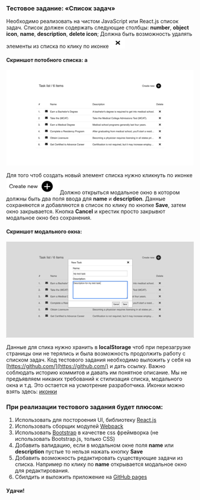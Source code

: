 ### Тестовое задание: «Список задач»
Необходимо реализовать на чистом JavaScript или React.js список задач.
Список должен содержать следующие столбцы: **number**, **object icon**, **name**, **description**, **delete icon**;
Должна быть возможность удалять элементы из списка по клику по иконке ![](https://raw.githubusercontent.com/tryasko/testtask-2019-10-25/master/screenshots/Screenshot%20at%20Oct%2025%2013-53-52.png)

#### Скриншот потобного списка: a
![](https://raw.githubusercontent.com/tryasko/testtask-2019-10-25/master/screenshots/Screenshot%20at%20Oct%2023%2015-53-35.png)

Для того чтоб создать новый элемент списка нужно кликнуть по иконке ![](https://raw.githubusercontent.com/tryasko/testtask-2019-10-25/master/screenshots/Screenshot%20at%20Oct%2025%2013-53-35.png)
Должно открыться модальное окно в котором должны быть два поля ввода для **name** и **description**.
Данные сохраняются и добавляются в список по клику по кнопке **Save**, затем окно закрывается.
Кнопка **Cancel** и крестик просто закрывют модальное окно без сохранения.

#### Скриншот модального окна:
![](https://raw.githubusercontent.com/tryasko/testtask-2019-10-25/master/screenshots/Screenshot%20at%20Oct%2023%2015-54-11.png)

Данные для спика нужно хранить в **localStorage** чтоб при перезагрузке страницы они не терялись и была возможность продолжить работу с списком задач.
Код тестового задания необходимо выложить у себя на [https://github.com/](https://github.com/) и дать ссылку. Важно соблюдать историю коммитов и давать им понятное описание.
Мы не предъявляем никаких требований к стилизация списка, модального окна и т.д. Это остается на усмотрение разработчика.
Иконки можно взять здесь: [иконки](./icons/)

### При реализации тестового задания будет плюсом:
1) Использовать для постороения UI, библиотеку [React.js](https://reactjs.org/)
2) Использовать сборщик модулей [Webpack](https://webpack.js.org/)
3) Использовать [Bootstrap](https://getbootstrap.com/) в качестве css фреймворка (не использовать Bootstrap.js, только CSS)
4) Добавить валидацию, если в модальном окне поля **name** или **description** пустые то нельзя нажать кнопку **Save**
5) Добавить возможность редактировать существующие задачи из списка. Например по клику по **name** открывается модальное окно для редактирования.
6) Сбилдить и выложить приложение на [GitHub pages](https://pages.github.com/)


#### Удачи!
